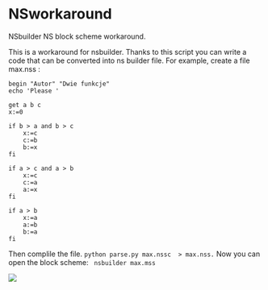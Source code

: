 # NSworkaround
NSbuilder NS block scheme workaround.

This is a workaround for nsbuilder. Thanks to this script you can write a code that can be converted into ns builder file. 
For example, create a file max.nss :
```
begin "Autor" "Dwie funkcje"
echo 'Please '

get a b c
x:=0

if b > a and b > c
    x:=c
    c:=b
    b:=x
fi

if a > c and a > b
    x:=c
    c:=a
    a:=x
fi

if a > b
    x:=a
    a:=b
    b:=a
fi

```

Then complile the file.
    ```python parse.py max.nssc  > max.nss.```
Now you can open the block scheme:
    ``` nsbuilder max.mss```
    
<img src="https://i.imgur.com/5FwxNkX.png"></img>
